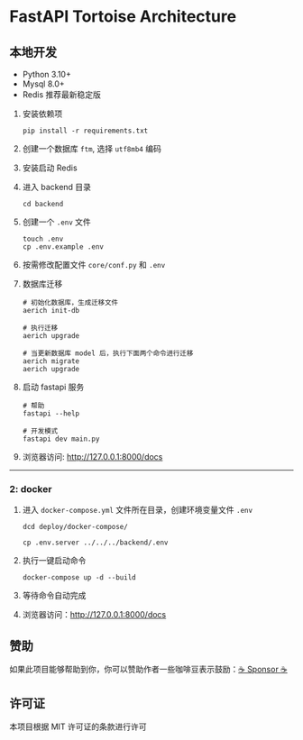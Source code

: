 # FastAPI Tortoise Architecture

## 本地开发

* Python 3.10+
* Mysql 8.0+
* Redis 推荐最新稳定版

1. 安装依赖项

    ```shell
    pip install -r requirements.txt
    ```

2. 创建一个数据库 `ftm`, 选择 `utf8mb4` 编码
3. 安装启动 Redis
4. 进入 backend 目录

   ```shell
   cd backend
   ```

5. 创建一个 `.env` 文件

   ```shell 
   touch .env
   cp .env.example .env
   ```

6. 按需修改配置文件 `core/conf.py` 和 `.env`
7. 数据库迁移

    ```shell
    # 初始化数据库，生成迁移文件
    aerich init-db
   
    # 执行迁移
    aerich upgrade
   
    # 当更新数据库 model 后，执行下面两个命令进行迁移
    aerich migrate
    aerich upgrade
    ```

8. 启动 fastapi 服务

   ```shell
   # 帮助
   fastapi --help
   
   # 开发模式
   fastapi dev main.py
   ```

9. 浏览器访问: http://127.0.0.1:8000/docs

---

### 2: docker

1. 进入 `docker-compose.yml` 文件所在目录，创建环境变量文件 `.env`

    ```shell
    dcd deploy/docker-compose/
   
    cp .env.server ../../../backend/.env
    ```

2. 执行一键启动命令

    ```shell
    docker-compose up -d --build
    ```

3. 等待命令自动完成
4. 浏览器访问：http://127.0.0.1:8000/docs

## 赞助

如果此项目能够帮助到你，你可以赞助作者一些咖啡豆表示鼓励：[:coffee: Sponsor :coffee:](https://wu-clan.github.io/sponsor/)

## 许可证

本项目根据 MIT 许可证的条款进行许可
